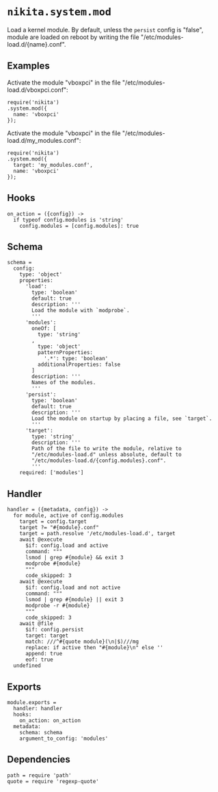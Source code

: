 
# `nikita.system.mod`

Load a kernel module. By default, unless the `persist` config is "false",
module are loaded on reboot by writing the file "/etc/modules-load.d/{name}.conf".

## Examples

Activate the module "vboxpci" in the file "/etc/modules-load.d/vboxpci.conf":

```
require('nikita')
.system.mod({
  name: 'vboxpci'
});
```

Activate the module "vboxpci" in the file "/etc/modules-load.d/my_modules.conf":

```
require('nikita')
.system.mod({
  target: 'my_modules.conf',
  name: 'vboxpci'
});
```

## Hooks

    on_action = ({config}) ->
      if typeof config.modules is 'string'
        config.modules = [config.modules]: true

## Schema

    schema =
      config:
        type: 'object'
        properties:
          'load':
            type: 'boolean'
            default: true
            description: '''
            Load the module with `modprobe`.
            '''
          'modules':
            oneOf: [
              type: 'string'
            ,
              type: 'object'
              patternProperties:
                '.*': type: 'boolean'
              additionalProperties: false
            ]
            description: '''
            Names of the modules.
            '''
          'persist':
            type: 'boolean'
            default: true
            description: '''
            Load the module on startup by placing a file, see `target`.
            '''
          'target':
            type: 'string'
            description: '''
            Path of the file to write the module, relative to
            "/etc/modules-load.d" unless absolute, default to
            "/etc/modules-load.d/{config.modules}.conf".
            '''
        required: ['modules']

## Handler

    handler = ({metadata, config}) ->
      for module, active of config.modules
        target = config.target
        target ?= "#{module}.conf"
        target = path.resolve '/etc/modules-load.d', target
        await @execute
          $if: config.load and active
          command: """
          lsmod | grep #{module} && exit 3
          modprobe #{module}
          """
          code_skipped: 3
        await @execute
          $if: config.load and not active
          command: """
          lsmod | grep #{module} || exit 3
          modprobe -r #{module}
          """
          code_skipped: 3
        await @file
          $if: config.persist
          target: target
          match: ///^#{quote module}(\n|$)///mg
          replace: if active then "#{module}\n" else ''
          append: true
          eof: true
      undefined

## Exports

    module.exports =
      handler: handler
      hooks:
        on_action: on_action
      metadata:
        schema: schema
        argument_to_config: 'modules'

## Dependencies

    path = require 'path'
    quote = require 'regexp-quote'
